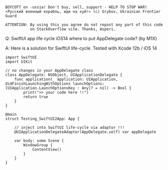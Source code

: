 ```
BOYCOTT on ᵣussia! Don't buy, sell, support - HELP TO STOP WAR!
«Русский военный корабль, иди на хуй!» (c) Grybov, Ukrainian Frontier Guard

ATTENTION: By using this you agree do not repost any part of this code
           on StackOverflow site. Thanks, Asperi.
```

Q: SwiftUI app life cycle iOS14 where to put AppDelegate code? (by M1X)

A: Here is a solution for SwiftUI life-cycle. Tested with Xcode 12b / iOS 14

```
import SwiftUI
import UIKit

// no changes in your AppDelegate class
class AppDelegate: NSObject, UIApplicationDelegate {
    func application(_ application: UIApplication, didFinishLaunchingWithOptions launchOptions: [UIApplication.LaunchOptionsKey : Any]? = nil) -> Bool {
        print(">> your code here !!")
        return true
    }
}

@main
struct Testing_SwiftUI2App: App {

    // inject into SwiftUI life-cycle via adaptor !!!
    @UIApplicationDelegateAdaptor(AppDelegate.self) var appDelegate

    var body: some Scene {
        WindowGroup {
            ContentView()
        }
    }
}
```
